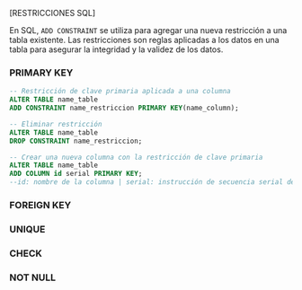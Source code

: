 [RESTRICCIONES SQL]

En SQL, `ADD CONSTRAINT` se utiliza para agregar una nueva restricción a una tabla existente. Las restricciones son reglas aplicadas a los datos en una tabla para asegurar la integridad y la validez de los datos.

### PRIMARY KEY
```sql
-- Restricción de clave primaria aplicada a una columna
ALTER TABLE name_table
ADD CONSTRAINT name_restriccion PRIMARY KEY(name_column);

-- Eliminar restricción
ALTER TABLE name_table
DROP CONSTRAINT name_restriccion;

-- Crear una nueva columna con la restricción de clave primaria
ALTER TABLE name_table
ADD COLUMN id serial PRIMARY KEY; 
--id: nombre de la columna | serial: instrucción de secuencia serial de la column
```

### FOREIGN KEY
### UNIQUE
### CHECK
### NOT NULL